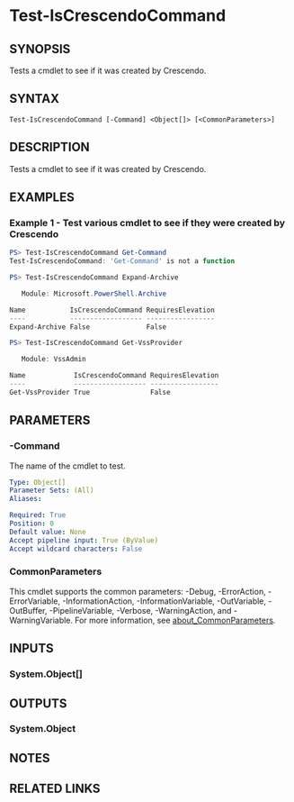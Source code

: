 ﻿---
external help file: Microsoft.PowerShell.Crescendo-help.xml
Module Name: Microsoft.PowerShell.Crescendo
ms.date: 11/09/2021
online version: https://docs.microsoft.com/powershell/module/microsoft.powershell.crescendo/test-iscrescendocommand?view=ps-modules&wt.mc_id=ps-gethelp
schema: 2.0.0
---

# Test-IsCrescendoCommand

## SYNOPSIS
Tests a cmdlet to see if it was created by Crescendo.

## SYNTAX

```
Test-IsCrescendoCommand [-Command] <Object[]> [<CommonParameters>]
```

## DESCRIPTION
Tests a cmdlet to see if it was created by Crescendo.

## EXAMPLES

### Example 1 - Test various cmdlet to see if they were created by Crescendo

```powershell
PS> Test-IsCrescendoCommand Get-Command
Test-IsCrescendoCommand: 'Get-Command' is not a function

PS> Test-IsCrescendoCommand Expand-Archive

   Module: Microsoft.PowerShell.Archive

Name           IsCrescendoCommand RequiresElevation
----           ------------------ -----------------
Expand-Archive False              False

PS> Test-IsCrescendoCommand Get-VssProvider

   Module: VssAdmin

Name            IsCrescendoCommand RequiresElevation
----            ------------------ -----------------
Get-VssProvider True               False
```

## PARAMETERS

### -Command

The name of the cmdlet to test.

```yaml
Type: Object[]
Parameter Sets: (All)
Aliases:

Required: True
Position: 0
Default value: None
Accept pipeline input: True (ByValue)
Accept wildcard characters: False
```

### CommonParameters

This cmdlet supports the common parameters: -Debug, -ErrorAction, -ErrorVariable,
-InformationAction, -InformationVariable, -OutVariable, -OutBuffer, -PipelineVariable, -Verbose,
-WarningAction, and -WarningVariable. For more information, see
[about_CommonParameters](http://go.microsoft.com/fwlink/?LinkID=113216).

## INPUTS

### System.Object[]

## OUTPUTS

### System.Object

## NOTES

## RELATED LINKS
